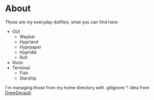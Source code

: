 # About
Those are my everyday dotfiles, what you can find here:
* GUI
  * Waybar
  * Hyprland
  * Hyprpaper
  * Hypridle
  * Rofi
* Nvim
* Terminal
  * Fish
  * Starship

I'm managing those from my home directory with .gitignore *.
Idea from [DrewDevault](https://drewdevault.com/2019/12/30/dotfiles.html)
